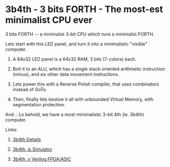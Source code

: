 # 3b4th - 3 bits FORTH - The most-est minimalist CPU ever

3 bits FORTH -- a minimalist 3-bit CPU which runs a minimalist FORTH.

Lets start with this LED panel, and turn it into a minimalistic "visible"
computer.

1. A 64x32 LED panel is a 64x32 RAM, 3 bits (7-colors) each.

2. Bolt it to an ALU, which has a single stack-oriented arithmetic
instruction (minus), and six other data movement instructions.

3. Lets power this with a Reverse Polish compiler, that uses combinators
instead of GoTo.

4. Then, finally lets bestow it all with unbounded Virtual Memory, with
segmentation protection.

And .. Lo behold, we have a most-minimalistic 3-bit 4th (ie. 3b4th)  computer.

Links:

1. [3b4th Details](https://point.enablery.org/shri/3b4th/3b4thelp.html)

2. [3b4th .js Simulator](https://point.enablery.org/shri/3b4th)

3. [3b4th .v Verilog FPGA/ASIC](https://point.enablery.org/shri/3b4th/verilog)


